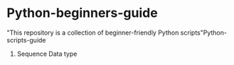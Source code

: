 # Python-beginners-guide 
"This repository is a collection of beginner-friendly Python scripts"Python-scripts-guide


1. Sequence Data type
